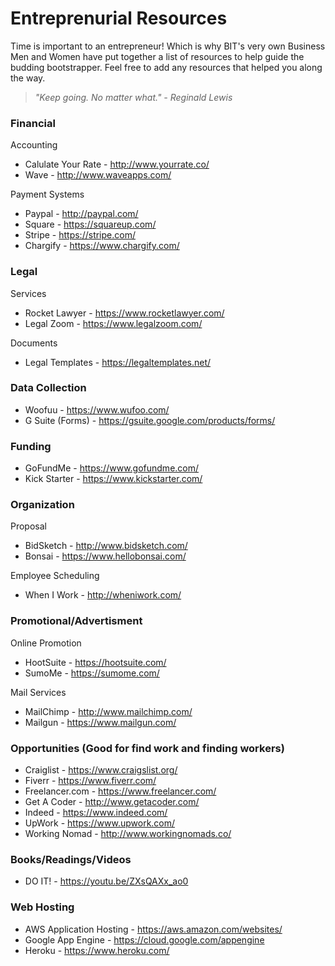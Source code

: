 # Entreprenurial Resources
Time is important to an entrepreneur! Which is why BIT's very own Business Men and Women have put together a list of resources to help guide the budding bootstrapper. Feel free to add any resources that helped you along the way.

> *"Keep going. No matter what." - Reginald Lewis*

### Financial
Accounting
- Calulate Your Rate - http://www.yourrate.co/
- Wave - http://www.waveapps.com/

Payment Systems
- Paypal - http://paypal.com/
- Square - https://squareup.com/
- Stripe - https://stripe.com/
- Chargify - https://www.chargify.com/

### Legal
Services
- Rocket Lawyer - https://www.rocketlawyer.com/
- Legal Zoom - https://www.legalzoom.com/

Documents
- Legal Templates - https://legaltemplates.net/

### Data Collection
- Woofuu - https://www.wufoo.com/
- G Suite (Forms) - https://gsuite.google.com/products/forms/

### Funding
- GoFundMe - https://www.gofundme.com/
- Kick Starter - https://www.kickstarter.com/

### Organization
Proposal
- BidSketch - http://www.bidsketch.com/
- Bonsai - https://www.hellobonsai.com/

Employee Scheduling
- When I Work - http://wheniwork.com/

### Promotional/Advertisment
Online Promotion
- HootSuite - https://hootsuite.com/
- SumoMe - https://sumome.com/

Mail Services
- MailChimp - http://www.mailchimp.com/
- Mailgun - https://www.mailgun.com/

### Opportunities (Good for find work and finding workers)
- Craiglist - https://www.craigslist.org/
- Fiverr - https://www.fiverr.com/
- Freelancer.com - https://www.freelancer.com/
- Get A Coder - http://www.getacoder.com/
- Indeed - https://www.indeed.com/
- UpWork - https://www.upwork.com/
- Working Nomad - http://www.workingnomads.co/

### Books/Readings/Videos
- DO IT! - https://youtu.be/ZXsQAXx_ao0

### Web Hosting
- AWS Application Hosting - https://aws.amazon.com/websites/
- Google App Engine - https://cloud.google.com/appengine
- Heroku - https://www.heroku.com/
